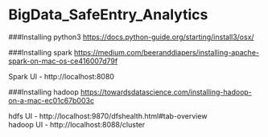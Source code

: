 # BigData_SafeEntry_Analytics

###Installing python3
https://docs.python-guide.org/starting/install3/osx/

###Installing spark
https://medium.com/beeranddiapers/installing-apache-spark-on-mac-os-ce416007d79f 

Spark UI - http://localhost:8080 

###Installing hadoop
https://towardsdatascience.com/installing-hadoop-on-a-mac-ec01c67b003c

hdfs UI - http://localhost:9870/dfshealth.html#tab-overview \
hadoop UI - http://localhost:8088/cluster
 
